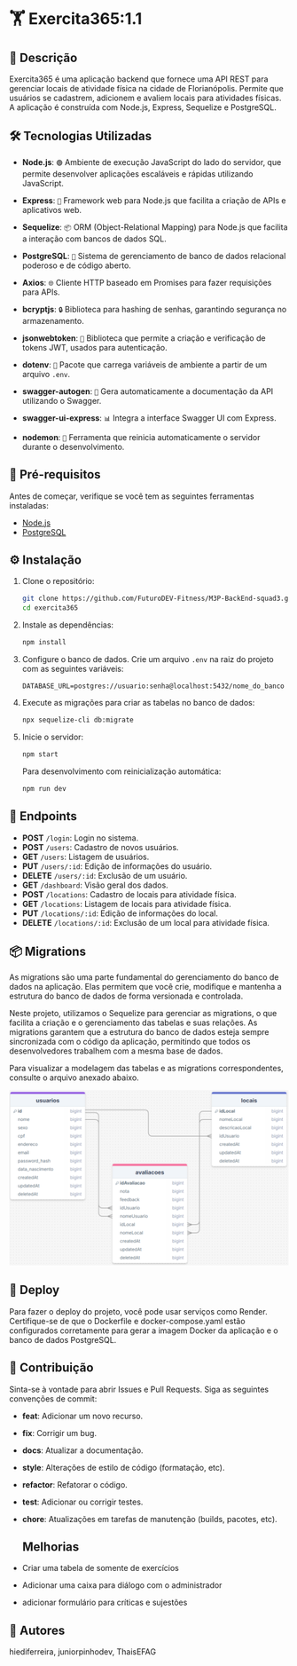 # 🏋️ Exercita365:1.1

## 📖 Descrição

Exercita365 é uma aplicação backend que fornece uma API REST para gerenciar locais de atividade física na cidade de Florianópolis. Permite que usuários se cadastrem, adicionem e avaliem locais para atividades físicas. A aplicação é construída com Node.js, Express, Sequelize e PostgreSQL.

## 🛠️ Tecnologias Utilizadas

- **Node.js**: `🟢` Ambiente de execução JavaScript do lado do servidor, que permite desenvolver aplicações escaláveis e rápidas utilizando JavaScript.

- **Express**: `🚀` Framework web para Node.js que facilita a criação de APIs e aplicativos web.

- **Sequelize**: `📦` ORM (Object-Relational Mapping) para Node.js que facilita a interação com bancos de dados SQL.

- **PostgreSQL**: `🐘` Sistema de gerenciamento de banco de dados relacional poderoso e de código aberto.

- **Axios**: `🌐` Cliente HTTP baseado em Promises para fazer requisições para APIs.

- **bcryptjs**: `🔒` Biblioteca para hashing de senhas, garantindo segurança no armazenamento.

- **jsonwebtoken**: `🔑` Biblioteca que permite a criação e verificação de tokens JWT, usados para autenticação.

- **dotenv**: `🌱` Pacote que carrega variáveis de ambiente a partir de um arquivo `.env`.

- **swagger-autogen**: `📜` Gera automaticamente a documentação da API utilizando o Swagger.

- **swagger-ui-express**: `📊` Integra a interface Swagger UI com Express.

- **nodemon**: `🔄` Ferramenta que reinicia automaticamente o servidor durante o desenvolvimento.

## 🔧 Pré-requisitos

Antes de começar, verifique se você tem as seguintes ferramentas instaladas:

- [Node.js](https://nodejs.org/)
- [PostgreSQL](https://www.postgresql.org/)

## ⚙️ Instalação

1. Clone o repositório:

   ```bash
   git clone https://github.com/FuturoDEV-Fitness/M3P-BackEnd-squad3.git
   cd exercita365
   ```

2. Instale as dependências:

   ```bash
   npm install
   ```

3. Configure o banco de dados. Crie um arquivo `.env` na raiz do projeto com as seguintes variáveis:

   ```env
   DATABASE_URL=postgres://usuario:senha@localhost:5432/nome_do_banco
   ```

4. Execute as migrações para criar as tabelas no banco de dados:

   ```bash
   npx sequelize-cli db:migrate
   ```

5. Inicie o servidor:

   ```bash
   npm start
   ```

   Para desenvolvimento com reinicialização automática:

   ```bash
   npm run dev
   ```

## 📡 Endpoints

- **POST** `/login`: Login no sistema.
- **POST** `/users`: Cadastro de novos usuários.
- **GET** `/users`: Listagem de usuários.
- **PUT** `/users/:id`: Edição de informações do usuário.
- **DELETE** `/users/:id`: Exclusão de um usuário.
- **GET** `/dashboard`: Visão geral dos dados.
- **POST** `/locations`: Cadastro de locais para atividade física.
- **GET** `/locations`: Listagem de locais para atividade física.
- **PUT** `/locations/:id`: Edição de informações do local.
- **DELETE** `/locations/:id`: Exclusão de um local para atividade física.

## 📦 Migrations

As migrations são uma parte fundamental do gerenciamento do banco de dados na aplicação. Elas permitem que você crie, modifique e mantenha a estrutura do banco de dados de forma versionada e controlada.

Neste projeto, utilizamos o Sequelize para gerenciar as migrations, o que facilita a criação e o gerenciamento das tabelas e suas relações. As migrations garantem que a estrutura do banco de dados esteja sempre sincronizada com o código da aplicação, permitindo que todos os desenvolvedores trabalhem com a mesma base de dados.

Para visualizar a modelagem das tabelas e as migrations correspondentes, consulte o arquivo anexado abaixo.

![alt text](src/assets/img/image.png)

## 🚀 Deploy

Para fazer o deploy do projeto, você pode usar serviços como Render. Certifique-se de que o Dockerfile e docker-compose.yaml estão configurados corretamente para gerar a imagem Docker da aplicação e o banco de dados PostgreSQL.

## 🤝 Contribuição

Sinta-se à vontade para abrir Issues e Pull Requests. Siga as seguintes convenções de commit:

- **feat**: Adicionar um novo recurso.
- **fix**: Corrigir um bug.
- **docs**: Atualizar a documentação.
- **style**: Alterações de estilo de código (formatação, etc).
- **refactor**: Refatorar o código.
- **test**: Adicionar ou corrigir testes.
- **chore**: Atualizações em tarefas de manutenção (builds, pacotes, etc).

  ## Melhorias

- Criar uma tabela de somente de exercícios
- Adicionar uma caixa para diálogo com o administrador
- adicionar formulário para críticas e sujestões

## 👤 Autores

hiediferreira, juniorpinhodev, ThaisEFAG
